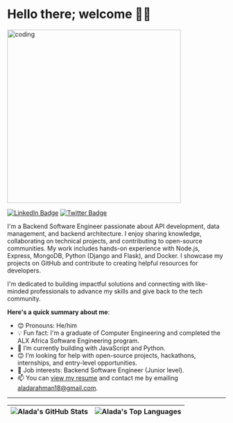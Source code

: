 # Hello there; welcome 👋🏾

<img src = 'https://cdn.dribbble.com/users/1162077/screenshots/3848914/media/7ed7d5ca074b48b328150e5a231e8d1f.gif' alt = 'coding' width = '400px'>

[![LinkedIn Badge](https://img.shields.io/badge/-LinkedIn-blue?style=for-the-badge&logo=Linkedin&logoColor=white)](https://www.linkedin.com/in/abdulrahman-yakub-alada) 
[![Twitter Badge](https://img.shields.io/badge/-Twitter-1ca0f1?style=for-the-badge&logo=twitter&logoColor=white)](https://twitter.com/Alada_jr)


I'm a Backend Software Engineer passionate about API development, data management, and backend architecture. I enjoy sharing knowledge, collaborating on technical projects, and contributing to open-source communities. My work includes hands-on experience with Node.js, Express, MongoDB, Python (Django and Flask), and Docker. I showcase my projects on GitHub and contribute to creating helpful resources for developers.

I'm dedicated to building impactful solutions and connecting with like-minded professionals to advance my skills and give back to the tech community.

**Here's a quick summary about me**:

- 😊 Pronouns: He/him
- 💡 Fun fact:  I'm a graduate of Computer Engineering and completed the ALX Africa Software Engineering program.
- 🌱 I’m currently building with JavaScript and Python.
- 😊 I’m looking for help with open-source projects, hackathons, internships, and entry-level opportunities.
- 💼 Job interests: Backend Software Engineer (Junior level).
- 📫 You can [view my resume](#) and contact me by emailing aladarahman18@gmail.com.

---

| ![Alada's GitHub Stats](https://github-readme-stats.vercel.app/api?username=Aladaabdul&show_icons=true&include_all_commits=true&hide_border=true) | ![Alada's Top Languages](https://github-readme-stats.vercel.app/api/top-langs/?username=Aladaabdul&langs_count=8&layout=compact&hide_border=true) |
| ------------- | ------------- |

